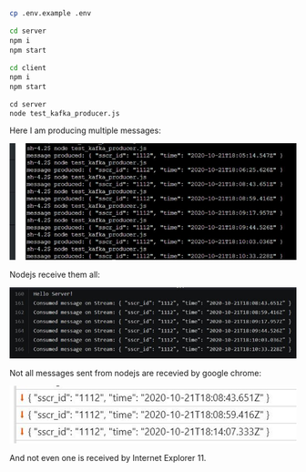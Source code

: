 ```bash
cp .env.example .env
```

```bash
cd server
npm i
npm start
```

```bash
cd client
npm i
npm start
```

```
cd server
node test_kafka_producer.js
```

Here I am producing multiple messages:

![](screenshots/producer.png)

Nodejs receive them all:

![](screenshots/nodejs_received.png)

Not all messages sent from nodejs are recevied by google chrome:

![](screenshots/google_chrome_received.png)

And not even one is received by Internet Explorer 11.